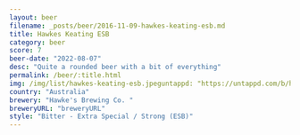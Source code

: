 ```yaml
---
layout: beer
filename: _posts/beer/2016-11-09-hawkes-keating-esb.md
title: Hawkes Keating ESB
category: beer
score: 7
beer-date: "2022-08-07"
desc: "Quite a rounded beer with a bit of everything"
permalink: /beer/:title.html
img: /img/list/hawkes-keating-esb.jpeguntappd: "https://untappd.com/b/hawkes-brewing-co---hawkes-keating-esb/4776326"
country: "Australia"
brewery: "Hawke's Brewing Co. "
breweryURL: "breweryURL"
style: "Bitter - Extra Special / Strong (ESB)"
---
```

